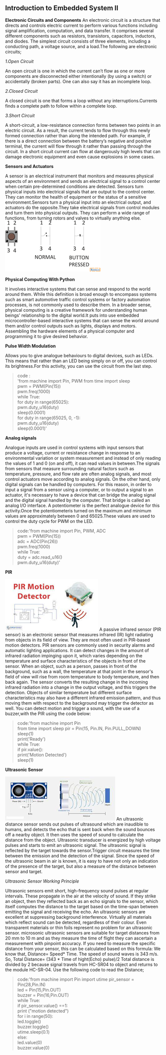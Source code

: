 ## Introduction to Embedded System II ##
**Electronic Circuits and Components**
An electronic circuit is a structure that directs and controls electric current to perform various functions including signal amplification, computation, and data transfer. It comprises several different components such as resistors,
transistors, capacitors, inductors, and diodes. The simplest circuit consists of three elements, including a conducting path, a voltage source, and a load.The following are electronic circuits;

*1.Open Circuit*

An open circuit is one in which the current can’t flow as one or more components are disconnected either intentionally (by using a switch) or accidentally (broken parts).
One can also say it has an incomplete loop.

*2.Closed Circuit*

A closed circuit is one that forms a loop without any interruptions.Currents finds a complete path to follow within a complete loop.

*3.Short Circuit*

A short-circuit, a low-resistance connection forms between two points in an electric circuit. As a result, the current tends to flow through this newly formed connection rather
than along the intended path. For example, if there is a direct connection between the battery’s negative and positive terminal, the current will flow through it rather than passing through the circuit.
In a short circuit current can flow at dangerously high levels that can damage electronic equipment and even cause explosions in some cases.

**Sensors and Actuators**

A sensor is an electrical instrument that monitors and measures physical aspects of an environment and sends an electrical signal to a control center when certain pre-determined conditions are detected.
Sensors turn physical inputs into electrical signals that are output to the control center. They can monitor the health of equipment or the status of a sensitive environment.Sensors turn a physical input into an electrical output,
and actuators do the opposite.They take electrical signals from control modules and turn them into physical outputs. They can perform a wide range of functions, from turning rotors and valves to virtually anything else.
![button](/MODULE%202/button.jpg)

**Physical Computing With Python**

It involves interactive systems that can sense and respond to the world around them. While this definition is broad enough to encompass systems such as smart automotive traffic control systems or factory automation processes,
is not commonly used to describe them. In a broader sense, physical computing is a creative framework for understanding human beings' relationship to the digital world.It puts into use embedded microcontroller-based interactive systems
that can sense the world around them and/or control outputs such as lights, displays and motors. Assembling the hardware elements of a physical computer and programming it to give desired behavior.

**Pulse Width Modulation**

Allows you to give analogue behaviours to digital devices, such as LEDs. This means that rather than an LED being simply on or off, you can control its brightness.For this activity, you can use the circuit from the last step.
>code :   
'from machine import Pin, PWM
from time import sleep   
pwm = PWM(Pin(15))     
pwm.freq(1000)   
while True:   
for duty in range(65025):  
pwm.duty_u16(duty)  
sleep(0.0001)  
for duty in range(65025, 0, -1):  
pwm.duty_u16(duty)  
sleep(0.0001)'

**Analog signals**

Analogue inputs are used in control systems with input sensors that produce a voltage, current or resistance change in response to an environmental variation or system measurement and instead of only reading the values of 1 and 0 (on and off),
it can read values in between.The signals from sensors that measure surrounding natural factors such as temperature, pressure, and flow rate are often analog signals, and most control actuators move according to analog signals.
On the other hand, only digital signals can be handled by computers. For this reason, in order to input a signal from a sensor using a computer, or to output a signal to an actuator, it's necessary to have a device that can bridge the analog signal
and the digital signal handled by the computer. That bridge is called an analog I/O interface.
A potentiometer is the perfect analogue device for this activity.Once the potentiometeris turned on the maximum and minimum values are approximately between 0 and 65025.These values are used to control the duty cycle for PWM on the LED.
>code:'from machine import Pin, PWM, ADC      
pwm = PWM(Pin(15))  
adc = ADC(Pin(26))  
pwm.freq(1000)  
while True:  
duty = adc.read_u16()  
pwm.duty_u16(duty)'

**PIR**

![PIR sensor](/MODULE%202/PIR.jpg)
A passive infrared sensor (PIR sensor) is an electronic sensor that measures infrared (IR) light radiating from objects in its field of view. They are most often used in PIR-based motion detectors. PIR sensors are commonly used in security
alarms and automatic lighting applications. It can detect changes in the amount of infrared radiation impinging upon it, which varies depending on the temperature and surface characteristics of the objects in front of the sensor.
When an object, such as a person, passes in front of the background, such as a wall, the temperature at that point in the sensor's field of view will rise from room temperature to body temperature, and then back again. The sensor converts the resulting
change in the incoming infrared radiation into a change in the output voltage, and this triggers the detection. Objects of similar temperature but different surface characteristics may also have a different infrared emission pattern, and thus moving them
with respect to the background may trigger the detector as well.
You can detect motion and trigger a sound, with the use of a buzzer,with the PIR using the code below:
>code:'from machine import Pin  
from time import sleep
pir = Pin(15, Pin.IN, Pin.PULL_DOWN)  
sleep(1)  
print('Ready')  
while True:  
if pir.value():  
print('Motion Detected')  
sleep(1)


**Ultrasonic Sensor**

![Ultrasonic sensor](/MODULE%202/Ultrasonic.jpg)
An ultrasonic distance sensor sends out pulses of ultrasound which are inaudible to humans, and detects the echo that is sent back when the sound bounces off a nearby object. It then uses the speed of sound to calculate the distance from the object.
Ultrasonic transducer is energized by high voltage pulses and starts to emit an ultrasonic signal. The ultrasonic signal is reflected by the target towards the sensor.Trigger circuit measures the time between the emission and the detection of the signal.
Since the speed of the ultrasonic beam in air is known, it is easy to have not only an indication of the presence of the target, but also a measure of the distance between sensor and target.

*Ultrasonic Sensor Working Principle*

Ultrasonic sensors emit short, high-frequency sound pulses at regular intervals. These propagate in the air at the velocity of sound. If they strike an object, then they reflected back as an echo signals to the sensor, which itself computes the distance
to the target based on the time-span between emitting the signal and receiving the echo. An ultrasonic sensors are excellent at suppressing background interference. Virtually all materials which reflect sound can be detected, regardless of their colour.
Even transparent materials or thin foils represent no problem for an ultrasonic sensor. microsonic ultrasonic sensors are suitable for target distances from 20 mm to 10 m and as they measure the time of flight they can ascertain a measurement with pinpoint accuracy.
If you need to measure the specific distance from your sensor, this can be calculated based on this formula: We know that, Distance= Speed* Time.
The speed of sound waves is 343 m/s. So, Total Distance= (343 * Time of hight(Echo) pulse)/2 Total distance is divided by 2 because signal travels from HC-SR04 to object and returns to the module HC-SR-04. Use the following code to read the Distance;
>code:'from machine import Pin
import utime
pir_sensor = Pin(28,Pin.IN)  
led = Pin(15,Pin.OUT)  
buzzer = Pin(16,Pin.OUT)  
while True:  
    if pir_sensor.value()  ==1:  
        print ("motion detected")   
        for i in range(50):   
            led.toggle()  
            buzzer.toggle()  
            utime.sleep(0.1)  
    else:  
        led.value(0)  
        buzzer.value(0)

